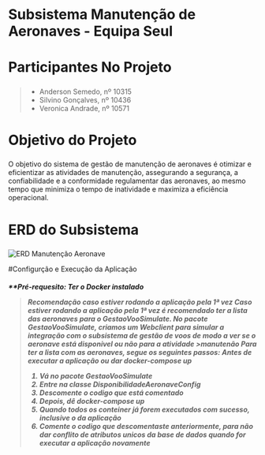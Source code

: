 # Subsistema Manutenção de Aeronaves - Equipa Seul <h1>

# Participantes No Projeto <h5>
>* Anderson Semedo, nº 10315
>* Silvino Gonçalves, nº 10436
>* Veronica Andrade, nº 10571

# Objetivo do Projeto <h5>
O objetivo do sistema de gestão de manutenção de aeronaves é otimizar e eficientizar as atividades 
de manutenção, assegurando a segurança, a confiabilidade e a conformidade regulamentar das 
aeronaves, ao mesmo tempo que minimiza o tempo de inatividade e maximiza a eficiência 
operacional.

# ERD do Subsistema <h5>
![ERD Manutenção Aeronave](https://github.com/andsemedo/manutenao_aeronaves/assets/84507074/d8b81ccd-4c42-4790-89d4-8a798de79562)

#Configurção e Execução da Aplicação <h5>
**Pré-requesito: Ter o **Docker** instalado

>**Recomendação caso estiver rodando a aplicação pela 1ª vez**
>Caso estiver rodando a aplicação pela 1ª vez é recomendado ter a lista das aeronaves para o GestaoVooSimulate.
>No pacote GestaoVooSimulate, criamos um Webclient para simular a integração com o subsistema de gestão de voos de modo a ver se o aeronave está disponivel ou não para a atividade >manutenão
>**Para ter a lista com as aeronaves, segue os seguintes passos:**
>**Antes de executar a aplicação ou dar docker-compose up**
>1. Vá no pacote GestaoVooSimulate
>2. Entre na classe *DisponibilidadeAeronaveConfig*
>3. Descomente o codigo que está comentado
>4. Depois, dê docker-compose up
>5. Quando todos os conteiner já forem executados com sucesso, inclusive o da aplicação
>6. Comente o codigo que descomentaste anteriormente, para não dar conflito de atributos unicos da base de dados quando for executar a aplicação novamente


